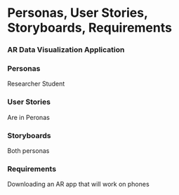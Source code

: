 # Personas, User Stories, Storyboards, Requirements

### AR Data Visualization Application

### Personas
Researcher
Student

### User Stories
Are in Peronas 

### Storyboards
Both personas

### Requirements
Downloading an AR app that will work on phones

